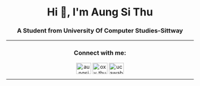 <h1 align="center">Hi 👋, I'm Aung Si Thu</h1>
<h3 align="center">A Student from University Of Computer Studies-Sittway</h3>
<hr>
<h3 align="center">Connect with me:</h3>
<p align="center">
<a href="https://twitter.com/aungsi49983579" target="blank"><img align="center" src="https://raw.githubusercontent.com/rahuldkjain/github-profile-readme-generator/master/src/images/icons/Social/twitter.svg" alt="aungsi49983579" height="30" width="40" /></a>
<a href="https://instagram.com/oxy_thu" target="blank"><img align="center" src="https://raw.githubusercontent.com/rahuldkjain/github-profile-readme-generator/master/src/images/icons/Social/instagram.svg" alt="oxy_thu" height="30" width="40" /></a>
<a href="https://www.youtube.com/channel/UCawabVprdxsYEjuFBbgEVHA" target="blank"><img align="center" src="https://raw.githubusercontent.com/rahuldkjain/github-profile-readme-generator/master/src/images/icons/Social/youtube.svg" alt="ucawabvprdxsyejufbbgevha" height="30" width="40" /></a>
</p>
<hr>

</p>
